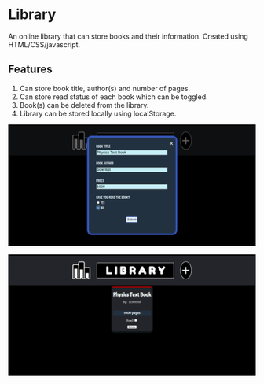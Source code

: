 # Library

An online library that can store books and their information.
Created using HTML/CSS/javascript.

## Features

   1. Can store book title, author(s) and number of pages.
   2. Can store read status of each book which can be toggled.
   3. Book(s) can be deleted from the library.
   4. Library can be stored locally using localStorage. 


![Libray Form](images/libraryForm.png)

![Library Front](images/libraryFront.png)
